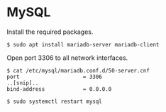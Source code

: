 # MySQL

Install the required packages.

```
$ sudo apt install mariadb-server mariadb-client
```

Open port 3306 to all network interfaces.

```
$ cat /etc/mysql/mariadb.conf.d/50-server.cnf
port                    = 3306
..[snip]..
bind-address            = 0.0.0.0

$ sudo systemctl restart mysql
```